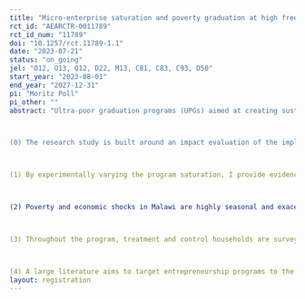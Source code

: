 ```yaml
---
title: "Micro-enterprise saturation and poverty graduation at high frequency"
rct_id: "AEARCTR-0011789"
rct_id_num: "11789"
doi: "10.1257/rct.11789-1.1"
date: "2023-07-21"
status: "on_going"
jel: "O12, O13, Q12, D22, M13, C81, C83, C93, D50"
start_year: "2023-08-01"
end_year: "2027-12-31"
pi: "Moritz Poll"
pi_other: ""
abstract: "Ultra-poor graduation programs (UPGs) aimed at creating sustainable livelihoods are the closest that development economics has come to a silver bullet for ultra-poverty alleviation. While in-kind, conditional and unconditional cash transfers have been shown to provide effective poverty relief and invigorate micro-enterprises in the short run, in-kind transfers or strong-handed conditionalities may induce distortionary effects, and the evidence on long-term effects is mixed at best. Skills training, coaching, or access to loans or savings facilities by themselves show few if any impacts. On the other hand, UPGs following the BRAC model (studied here) – monthly cash transfers, business start-up grants or productive assets, training, formation of savings groups, and one-on-one coaching – seem to be standing the test of time while providing results that are larger than the sum of their parts in response to the highly complex challenge that multidimensional poverty traps pose. I leverage the roll-out of a large UPG (monthly cash transfers + training + business start-up grant + ongoing coaching) for ultra-poor households in Malawi to conduct a randomized control trial that generates unique high frequency data and investigates the following sets of questions:

(0) The research study is built around an impact evaluation of the implementing NGO's "Childhoods and Livelihoods" child-focused UPG.

(1) By experimentally varying the program saturation, I provide evidence on whether livelihood-creation interventions can lead to self-defeating overcrowding or virtuous critical mass of micro-enterprises in small village economies.

(2) Poverty and economic shocks in Malawi are highly seasonal and exacerbated by climate change. We administer the program to three cohorts at different times in the agricultural season and ask: Is it best to provide households with the means to start businesses pre- or post-harvest or in the lean season?

(3) Throughout the program, treatment and control households are surveyed at (novel) high frequency to allow us to trace their path out of poverty and illuminate the role of seasonal shocks in upsetting their progress. What role do small and large day-to-day shocks play in turning poverty into a trap? How are UPGs, that have been shown elsewhere to effectively resolve poverty traps, able to overcome this challenge? What combination of shock resilience strategies does the UPG induce for treated households?

(4) A large literature aims to target entrepreneurship programs to the most promising beneficiaries, with only moderate success. I recast this prediction problem into a decomposition exercise between factors like ability that are at least in principle knowable and adverse shocks that afflict the firm or the household that runs it that we couldn’t hope to predict and are therefore unknowable. In a study design that allows me to leverage exogenous variation in entrepreneurs’ exposure to shocks, I estimate what share of the outcome heterogeneity observed in an entrepreneurship promotion program is due purely to events such as weather, health, social network, or price shocks, which in most contexts are beyond the control of implementers."
layout: registration
---
```


